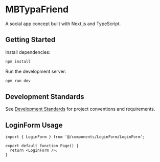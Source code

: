 # MBTypaFriend

A social app concept built with Next.js and TypeScript.

## Getting Started

Install dependencies:

```bash
npm install
```

Run the development server:

```bash
npm run dev
```

## Development Standards

See [Development Standards](./docs/standards.md) for project conventions and requirements.

## LoginForm Usage

```tsx
import { LoginForm } from '@/components/LoginForm/LoginForm';

export default function Page() {
  return <LoginForm />;
}
```

